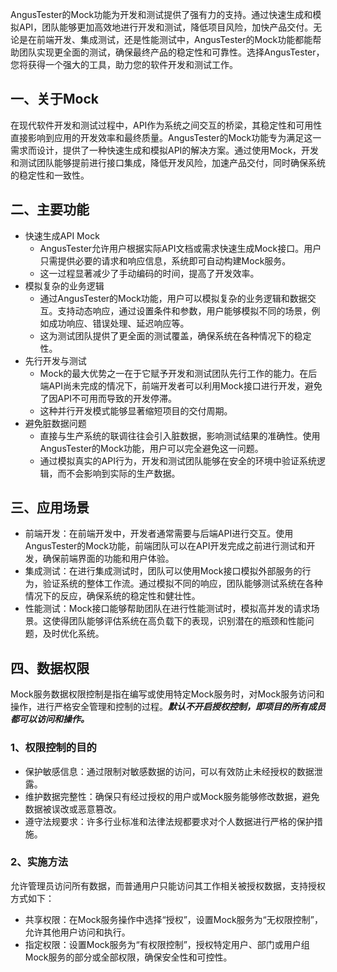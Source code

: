 [//]: # (Mock介绍)

[//]: # (=====)

AngusTester的Mock功能为开发和测试提供了强有力的支持。通过快速生成和模拟API，团队能够更加高效地进行开发和测试，降低项目风险，加快产品交付。无论是在前端开发、集成测试，还是性能测试中，AngusTester的Mock功能都能帮助团队实现更全面的测试，确保最终产品的稳定性和可靠性。选择AngusTester，您将获得一个强大的工具，助力您的软件开发和测试工作。

## 一、关于Mock

在现代软件开发和测试过程中，API作为系统之间交互的桥梁，其稳定性和可用性直接影响到应用的开发效率和最终质量。AngusTester的Mock功能专为满足这一需求而设计，提供了一种快速生成和模拟API的解决方案。通过使用Mock，开发和测试团队能够提前进行接口集成，降低开发风险，加速产品交付，同时确保系统的稳定性和一致性。

## 二、主要功能

- 快速生成API Mock
    - AngusTester允许用户根据实际API文档或需求快速生成Mock接口。用户只需提供必要的请求和响应信息，系统即可自动构建Mock服务。
    - 这一过程显著减少了手动编码的时间，提高了开发效率。
- 模拟复杂的业务逻辑
    - 通过AngusTester的Mock功能，用户可以模拟复杂的业务逻辑和数据交互。支持动态响应，通过设置条件和参数，用户能够模拟不同的场景，例如成功响应、错误处理、延迟响应等。
    - 这为测试团队提供了更全面的测试覆盖，确保系统在各种情况下的稳定性。
- 先行开发与测试
    - Mock的最大优势之一在于它赋予开发和测试团队先行工作的能力。在后端API尚未完成的情况下，前端开发者可以利用Mock接口进行开发，避免了因API不可用而导致的开发停滞。
    - 这种并行开发模式能够显著缩短项目的交付周期。
- 避免脏数据问题
    - 直接与生产系统的联调往往会引入脏数据，影响测试结果的准确性。使用AngusTester的Mock功能，用户可以完全避免这一问题。
    - 通过模拟真实的API行为，开发和测试团队能够在安全的环境中验证系统逻辑，而不会影响到实际的生产数据。

## 三、应用场景

- 前端开发：在前端开发中，开发者通常需要与后端API进行交互。使用 AngusTester的Mock功能，前端团队可以在API开发完成之前进行测试和开发，确保前端界面的功能和用户体验。
- 集成测试：在进行集成测试时，团队可以使用Mock接口模拟外部服务的行为，验证系统的整体工作流。通过模拟不同的响应，团队能够测试系统在各种情况下的反应，确保系统的稳定性和健壮性。
- 性能测试：Mock接口能够帮助团队在进行性能测试时，模拟高并发的请求场景。这使得团队能够评估系统在高负载下的表现，识别潜在的瓶颈和性能问题，及时优化系统。

## 四、数据权限

Mock服务数据权限控制是指在编写或使用特定Mock服务时，对Mock服务访问和操作，进行严格安全管理和控制的过程。***默认不开启授权控制，即项目的所有成员都可以访问和操作。***

### 1、权限控制的目的

- 保护敏感信息：通过限制对敏感数据的访问，可以有效防止未经授权的数据泄露。
- 维护数据完整性：确保只有经过授权的用户或Mock服务能够修改数据，避免数据被误改或恶意篡改。
- 遵守法规要求：许多行业标准和法律法规都要求对个人数据进行严格的保护措施。

### 2、实施方法

允许管理员访问所有数据，而普通用户只能访问其工作相关被授权数据，支持授权方式如下：

- 共享权限：在Mock服务操作中选择“授权”，设置Mock服务为“无权限控制”，允许其他用户访问和执行。
- 指定权限：设置Mock服务为“有权限控制”，授权特定用户、部门或用户组Mock服务的部分或全部权限，确保安全性和可控性。
